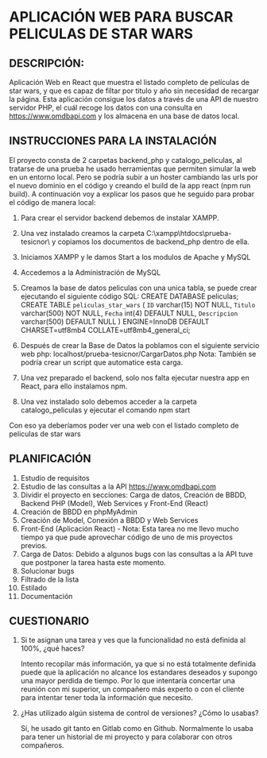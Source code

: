 # APLICACIÓN WEB PARA BUSCAR PELICULAS DE STAR WARS

## DESCRIPCIÓN:
Aplicación Web en React que muestra el listado completo de películas de star wars, y que es capaz de filtar por titulo y año sin necesidad de recargar la página.
Esta aplicación consigue los datos a través de una API de nuestro servidor PHP, el cuál recoge los datos con una consulta en https://www.omdbapi.com y los almacena en una base de datos local.

## INSTRUCCIONES PARA LA INSTALACIÓN
El proyecto consta de 2 carpetas backend_php y catalogo_peliculas, al tratarse de una prueba he usado herramientas que permiten simular la web en un entorno local.
Pero se podría subir a un hoster cambiando las urls por el nuevo dominio en el código y creando el build de la app react (npm run build).
A continuación voy a explicar los pasos que he seguido para probar el código de manera local:
1. Para crear el servidor backend debemos de instalar XAMPP.
2. Una vez instalado creamos la carpeta C:\xampp\htdocs\prueba-tesicnor\ y copiamos los documentos de backend_php dentro de ella.
3. Iniciamos XAMPP y le damos Start a los modulos de Apache y MySQL
4. Accedemos a la Administración de MySQL
5. Creamos la base de datos peliculas con una unica tabla, se puede crear ejecutando el siguiente código SQL:
   CREATE DATABASE peliculas;
   CREATE TABLE `peliculas_star_wars` (
    `ID` varchar(15) NOT NULL,
    `Titulo` varchar(500) NOT NULL,
    `Fecha` int(4) DEFAULT NULL,
    `Descripcion` varchar(500) DEFAULT NULL
  ) ENGINE=InnoDB DEFAULT CHARSET=utf8mb4 COLLATE=utf8mb4_general_ci;
   
6.  Después de crear la Base de Datos la poblamos con el siguiente servicio web php: localhost/prueba-tesicnor/CargarDatos.php
    Nota: También se podría crear un script que automatice esta carga.
7. Una vez preparado el backend, solo nos falta ejecutar nuestra app en React, para ello instalamos npm.
8. Una vez instalado solo debemos acceder a la carpeta catalogo_peliculas y ejecutar el comando npm start

Con eso ya deberíamos poder ver una web con el listado completo de peliculas de star wars

## PLANIFICACIÓN
1. Estudio de requisitos
2. Estudio de las consultas a la API https://www.omdbapi.com
3. Dividir el proyecto en secciones: Carga de datos, Creación de BBDD, Backend PHP (Model), Web Services y Front-End (React)
4. Creación de BBDD en phpMyAdmin
5. Creación de Model, Conexión a BBDD y Web Services
6. Front-End (Aplicación React) - Nota: Esta tarea no me llevo mucho tiempo ya que pude aprovechar código de uno de mis proyectos previos. 
7. Carga de Datos: Debido a algunos bugs con las consultas a la API tuve que postponer la tarea hasta este momento.
8. Solucionar bugs
9. Filtrado de la lista
10. Estilado
11. Documentación

## CUESTIONARIO
1. Si te asignan una tarea y ves que la funcionalidad no está definida al 100%, ¿qué haces?
   
   Intento recopilar más información, ya que si no está totalmente definida puede que la aplicación no alcance los estandares deseados y supongo una mayor perdida de tiempo.
   Por lo que intentaría concertar una reunión con mi superior, un compañero más experto o con el cliente para intentar tener toda la información que necesito.
   
3. ¿Has utilizado algún sistema de control de versiones? ¿Cómo lo usabas?

   Sí, he usado git tanto en Gitlab como en Github. Normalmente lo usaba para tener un historial de mi proyecto y para colaborar con otros compañeros.
